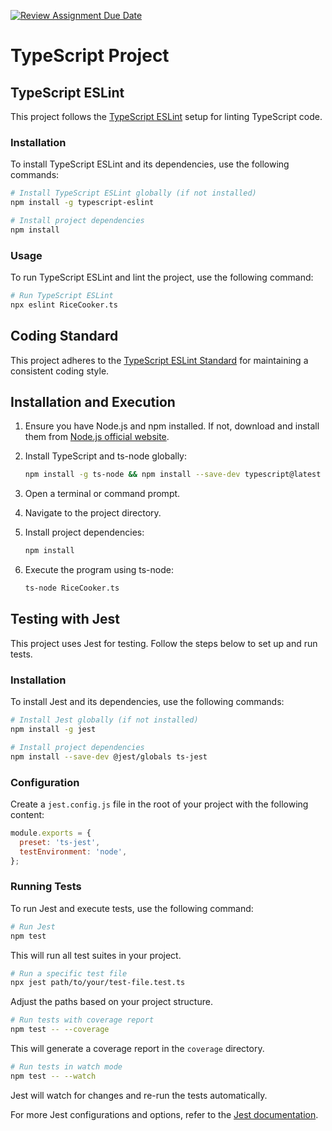[![Review Assignment Due Date](https://classroom.github.com/assets/deadline-readme-button-24ddc0f5d75046c5622901739e7c5dd533143b0c8e959d652212380cedb1ea36.svg)](https://classroom.github.com/a/__xb4cFP)

# TypeScript Project

## TypeScript ESLint

This project follows the [TypeScript ESLint](https://typescript-eslint.io/) setup for linting TypeScript code.

### Installation

To install TypeScript ESLint and its dependencies, use the following commands:

```bash
# Install TypeScript ESLint globally (if not installed)
npm install -g typescript-eslint

# Install project dependencies
npm install
```

### Usage

To run TypeScript ESLint and lint the project, use the following command:

```bash
# Run TypeScript ESLint
npx eslint RiceCooker.ts 
```

## Coding Standard

This project adheres to the [TypeScript ESLint Standard](https://typescript-eslint.io/) for maintaining a consistent coding style.

## Installation and Execution

1. Ensure you have Node.js and npm installed. If not, download and install them from [Node.js official website](https://nodejs.org/).
2. Install TypeScript and ts-node globally:

    ```bash
    npm install -g ts-node && npm install --save-dev typescript@latest
    ```

3. Open a terminal or command prompt.
4. Navigate to the project directory.
5. Install project dependencies:

    ```bash
    npm install
    ```

6. Execute the program using ts-node:

    ```bash
    ts-node RiceCooker.ts
    ```


## Testing with Jest

This project uses Jest for testing. Follow the steps below to set up and run tests.

### Installation

To install Jest and its dependencies, use the following commands:

```bash
# Install Jest globally (if not installed)
npm install -g jest

# Install project dependencies
npm install --save-dev @jest/globals ts-jest
```

### Configuration

Create a `jest.config.js` file in the root of your project with the following content:

```javascript
module.exports = {
  preset: 'ts-jest',
  testEnvironment: 'node',
};
```

### Running Tests

To run Jest and execute tests, use the following command:

```bash
# Run Jest
npm test
```

This will run all test suites in your project.

```bash
# Run a specific test file
npx jest path/to/your/test-file.test.ts
```

Adjust the paths based on your project structure.

```bash
# Run tests with coverage report
npm test -- --coverage
```

This will generate a coverage report in the `coverage` directory.

```bash
# Run tests in watch mode
npm test -- --watch
```

Jest will watch for changes and re-run the tests automatically.

For more Jest configurations and options, refer to the [Jest documentation](https://jestjs.io/).
```
